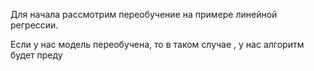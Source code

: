 Для начала рассмотрим переобучение на примере линейной регрессии. 

Если у нас модель переобучена, то в таком случае , у нас алгоритм будет преду